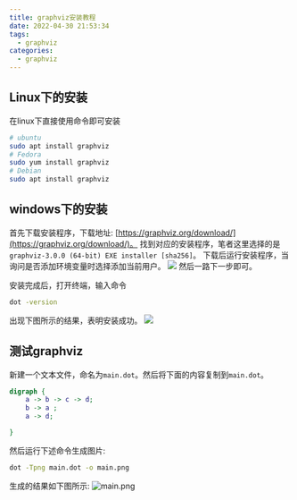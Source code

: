 ```yaml
---
title: graphviz安装教程
date: 2022-04-30 21:53:34
tags:
  - graphviz
categories:
  - graphviz
---
```


## Linux下的安装
在linux下直接使用命令即可安装
```bash
# ubuntu
sudo apt install graphviz
# Fedora
sudo yum install graphviz
# Debian
sudo apt install graphviz
```
## windows下的安装
首先下载安装程序，下载地址: [https://graphviz.org/download/](https://graphviz.org/download/)。
找到对应的安装程序，笔者这里选择的是`graphviz-3.0.0 (64-bit) EXE installer [sha256]`。
下载后运行安装程序，当询问是否添加环境变量时选择添加当前用户。
![](https://cdn.jsdelivr.net/gh/Qiu-Weidong/pictures/images/graphviz/添加环境变量.JPG)
然后一路下一步即可。

安装完成后，打开终端，输入命令
```cmd
dot -version
```
出现下图所示的结果，表明安装成功。
![](https://cdn.jsdelivr.net/gh/Qiu-Weidong/pictures/images/graphviz/安装成功.JPG)
## 测试graphviz
新建一个文本文件，命名为`main.dot`。然后将下面的内容复制到`main.dot`。
```dot
digraph { 
    a -> b -> c -> d;
    b -> a ;
    a -> d;

}

```
然后运行下述命令生成图片:
```cmd
dot -Tpng main.dot -o main.png
```
生成的结果如下图所示:
![main.png](https://cdn.jsdelivr.net/gh/Qiu-Weidong/pictures/images/graphviz/main.png)
